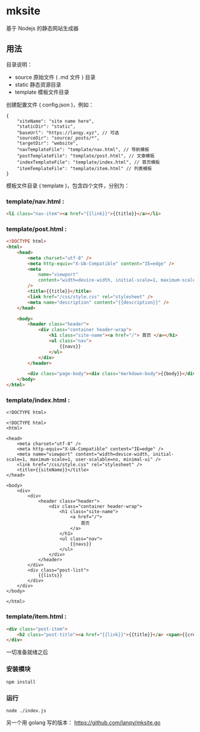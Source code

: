 # mksite

基于 Nodejs 的静态网站生成器

## 用法

目录说明：

-   source 原始文件 ( .md 文件 ) 目录
-   static 静态资源目录
-   template 模板文件目录

创建配置文件 ( config.json )，例如：

```
{
    "siteName": "site name here",
    "staticDir": "static",
    "baseUrl": "https://lanqy.xyz", // 可选
    "sourceDir": "source/_posts/*",
    "targetDir": "website",
    "navTemplateFile": "template/nav.html", // 导航模板
    "postTemplateFile": "template/post.html", // 文章模板
    "indexTemplateFile": "template/index.html", // 首页模板
    "itemTemplateFile": "template/item.html" // 列表模板
}
```

模板文件目录 ( template )，包含四个文件，分别为：

### template/nav.html :

```html
<li class="nav-item"><a href="{{link}}">{{title}}</a></li>
```

### template/post.html :

```html
<!DOCTYPE html>
<html>
    <head>
        <meta charset="utf-8" />
        <meta http-equiv="X-UA-Compatible" content="IE=edge" />
        <meta
            name="viewport"
            content="width=device-width, initial-scale=1, maximum-scale=1, user-scalable=no, minimal-ui"
        />
        <title>{{title}}</title>
        <link href="/css/style.css" rel="stylesheet" />
        <meta name="description" content="{{description}}" />
    </head>

    <body>
        <header class="header">
            <div class="container header-wrap">
                <h1 class="site-name"><a href="/"> 首页 </a></h1>
                <ul class="nav">
                    {{navs}}
                </ul>
            </div>
        </header>

        <div class="page-body"><div class="markdown-body">{{body}}</div></div>
    </body>
</html>
```

### template/index.html :

```
<!DOCTYPE html>

<!DOCTYPE html>
<html>

<head>
    <meta charset="utf-8" />
    <meta http-equiv="X-UA-Compatible" content="IE=edge" />
    <meta name="viewport" content="width=device-width, initial-scale=1, maximum-scale=1, user-scalable=no, minimal-ui" />
    <link href="/css/style.css" rel="stylesheet" />
    <title>{{siteName}}</title>
</head>

<body>
    <div>
        <div>
            <header class="header">
                <div class="container header-wrap">
                    <h1 class="site-name">
                        <a href="/">
                            首页
                        </a>
                    </h1>
                    <ul class="nav">
                        {{navs}}
                    </ul>
                </div>
            </header>
        </div>
        <div class="post-list">
            {{lists}}
        </div>
    </div>
</body>

</html>

```

### template/item.html :

```html
<div class="post-item">
    <h2 class="post-title"><a href="{{link}}">{{title}}</a> <span>{{created}}</span></h2>
</div>
```

一切准备就绪之后

### 安装模块

`npm install`

### 运行

```
node ./index.js
```

另一个用 golang 写的版本： https://github.com/lanqy/mksite.go
